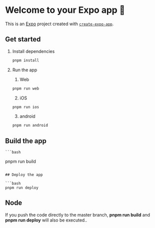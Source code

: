 # Welcome to your Expo app 👋

This is an [Expo](https://expo.dev) project created with [`create-expo-app`](https://www.npmjs.com/package/create-expo-app).

## Get started

1. Install dependencies

   ```bash
   pnpm install
   ```

2. Run the app

   1. Web

   ```bash
   pnpm run web
   ```

   2. iOS

   ```bash
   pnpm run ios
   ```

   3. android

   ```bash
   pnpm run android
   ```

## Build the app

    ```bash

pnpm run build

````

## Deploy the app

```bash
pnpm run deploy
````

## Node

If you push the code directly to the master branch, **pnpm run build** and **pnpm run deploy** will also be executed..
